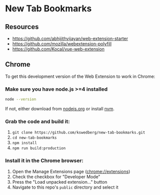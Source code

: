 # New Tab Bookmarks

## Resources

* https://github.com/abhijithvijayan/web-extension-starter
* https://github.com/mozilla/webextension-polyfill
* https://github.com/Kocal/vue-web-extension


## Chrome

To get this development version of the Web Extension to work in Chrome:

### Make sure you have node.js >=4 installed

```bash
node --version
```

If not, either download from [nodejs.org](https://nodejs.org/en/) or install [nvm](https://github.com/creationix/nvm).

### Grab the code and build it:

1. `git clone https://github.com/kswedberg/new-tab-bookmarks.git`
2. `cd new-tab-bookmarks`
3. `npm install`
4. `npm run build:production`

### Install it in the Chrome browser:

1. Open the Manage Extensions page ([chrome://extensions](chrome://extensions))
2. Check the checkbox for "Developer Mode"
3. Press the "Load unpacked extension…" button
4. Navigate to this repo's `public` directory and select it

